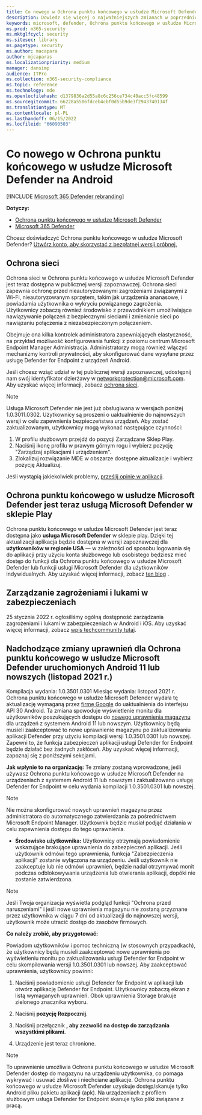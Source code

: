 ```yaml
---
title: Co nowego w Ochrona punktu końcowego w usłudze Microsoft Defender na Android
description: Dowiedz się więcej o najważniejszych zmianach w poprzednich wersjach Ochrona punktu końcowego w usłudze Microsoft Defender na Android.
keywords: microsoft, defender, Ochrona punktu końcowego w usłudze Microsoft Defender, mac, instalacja, macos, whatsnew
ms.prod: m365-security
ms.mktglfcycl: security
ms.sitesec: library
ms.pagetype: security
ms.author: macapara
author: mjcaparas
ms.localizationpriority: medium
manager: dansimp
audience: ITPro
ms.collection: m365-security-compliance
ms.topic: reference
ms.technology: mde
ms.openlocfilehash: d1379836a2d55a8c6c256ce734c40acc5fc48599
ms.sourcegitcommit: 66228a5506fdceb4cbf0d55b9de3f2943740134f
ms.translationtype: MT
ms.contentlocale: pl-PL
ms.lasthandoff: 06/15/2022
ms.locfileid: "66090503"
---
```

# <a name="whats-new-in-microsoft-defender-for-endpoint-on-android"></a>Co nowego w Ochrona punktu końcowego w usłudze Microsoft Defender na Android

[!INCLUDE [Microsoft 365 Defender rebranding](../../includes/microsoft-defender.md)]

**Dotyczy:**
- [Ochrona punktu końcowego w usłudze Microsoft Defender](https://go.microsoft.com/fwlink/p/?linkid=2154037)
- [Microsoft 365 Defender](https://go.microsoft.com/fwlink/?linkid=2118804)

Chcesz doświadczyć Ochrona punktu końcowego w usłudze Microsoft Defender? [Utwórz konto, aby skorzystać z bezpłatnej wersji próbnej.](https://signup.microsoft.com/create-account/signup?products=7f379fee-c4f9-4278-b0a1-e4c8c2fcdf7e&ru=https://aka.ms/MDEp2OpenTrial?ocid=docs-wdatp-exposedapis-abovefoldlink)

## <a name="network-protection"></a>Ochrona sieci
Ochrona sieci w Ochrona punktu końcowego w usłudze Microsoft Defender jest teraz dostępna w publicznej wersji zapoznawczej. Ochrona sieci zapewnia ochronę przed nieautoryzowanymi zagrożeniami związanymi z Wi-Fi, nieautoryzowanym sprzętem, takim jak urządzenia ananasowe, i powiadamia użytkownika o wykryciu powiązanego zagrożenia. Użytkownicy zobaczą również środowisko z przewodnikiem umożliwiające nawiązywanie połączeń z bezpiecznymi sieciami i zmienianie sieci po nawiązaniu połączenia z niezabezpieczonym połączeniem.

Obejmuje ona kilka kontrolek administratora zapewniających elastyczność, na przykład możliwość konfigurowania funkcji z poziomu centrum Microsoft Endpoint Manager Administracja. Administratorzy mogą również włączyć mechanizmy kontroli prywatności, aby skonfigurować dane wysyłane przez usługę Defender for Endpoint z urządzeń Android. 

Jeśli chcesz wziąć udział w tej publicznej wersji zapoznawczej, udostępnij nam swój identyfikator dzierżawy w networkprotection@microsoft.com. Aby uzyskać więcej informacji, zobacz [ochrona sieci](/microsoft-365/security/defender-endpoint/android-configure).

>[!NOTE]
>Usługa Microsoft Defender nie jest już obsługiwana w wersjach poniżej 1.0.3011.0302. Użytkownicy są proszeni o uaktualnienie do najnowszych wersji w celu zapewnienia bezpieczeństwa urządzeń.
Aby zostać zaktualizowanym, użytkownicy mogą wykonać następujące czynności:
>1. W profilu służbowym przejdź do pozycji Zarządzane Sklep Play.
>2. Naciśnij ikonę profilu w prawym górnym rogu i wybierz pozycję "Zarządzaj aplikacjami i urządzeniem".
>3. Zlokalizuj rozwiązanie MDE w obszarze dostępne aktualizacje i wybierz pozycję Aktualizuj.
>
>Jeśli wystąpią jakiekolwiek problemy, [prześlij opinię w aplikacji](/security/defender-endpoint/android-support-signin#send-in-app-feedback).

## <a name="microsoft-defender-for-endpoint-is-now-microsoft-defender-in-the-play-store"></a>Ochrona punktu końcowego w usłudze Microsoft Defender jest teraz usługą Microsoft Defender w sklepie Play

Ochrona punktu końcowego w usłudze Microsoft Defender jest teraz dostępna jako **usługa Microsoft Defender** w sklepie play. Dzięki tej aktualizacji aplikacja będzie dostępna w wersji zapoznawczej dla **użytkowników w regionie USA** — w zależności od sposobu logowania się do aplikacji przy użyciu konta służbowego lub osobistego będziesz mieć dostęp do funkcji dla Ochrona punktu końcowego w usłudze Microsoft Defender lub funkcji usługi Microsoft Defender dla użytkowników indywidualnych. Aby uzyskać więcej informacji, zobacz [ten blog](https://www.microsoft.com/microsoft-365/microsoft-defender-for-individuals) .

## <a name="threat-and-vulnerability-management"></a>Zarządzanie zagrożeniami i lukami w zabezpieczeniach

25 stycznia 2022 r. ogłosiliśmy ogólną dostępność zarządzania zagrożeniami i lukami w zabezpieczeniach w Android i iOS. Aby uzyskać więcej informacji, zobacz [wpis techcommunity tutaj](https://techcommunity.microsoft.com/t5/microsoft-defender-for-endpoint/announcing-general-availability-of-vulnerability-management/ba-p/3071663).

## <a name="upcoming-permission-changes-for-microsoft-defender-for-endpoint-running-android-11-or-later-nov-2021"></a>Nadchodzące zmiany uprawnień dla Ochrona punktu końcowego w usłudze Microsoft Defender uruchomionych Android 11 lub nowszych (listopad 2021 r.)

Kompilacja wydania: 1.0.3501.0301 Miesiąc wydania: listopad 2021 r. Ochrona punktu końcowego w usłudze Microsoft Defender wydała tę aktualizację wymaganą przez [firmę Google](https://developer.android.com/distribute/play-policies#APILevel30) do uaktualnienia do interfejsu API 30 Android. Ta zmiana spowoduje wyświetlenie monitu dla użytkowników poszukujących dostępu do [nowego uprawnienia magazynu](https://developer.android.com/training/data-storage/manage-all-files#all-files-access-google-play) dla urządzeń z systemem Android 11 lub nowszym. Użytkownicy będą musieli zaakceptować to nowe uprawnienie magazynu po zaktualizowaniu aplikacji Defender przy użyciu kompilacji wersji 1.0.3501.0301 lub nowszej. Zapewni to, że funkcja zabezpieczeń aplikacji usługi Defender for Endpoint będzie działać bez żadnych zakłóceń. Aby uzyskać więcej informacji, zapoznaj się z poniższymi sekcjami.

**Jak wpłynie to na organizację:** Te zmiany zostaną wprowadzone, jeśli używasz Ochrona punktu końcowego w usłudze Microsoft Defender na urządzeniach z systemem Android 11 lub nowszym i zaktualizowano usługę Defender for Endpoint w celu wydania kompilacji 1.0.3501.0301 lub nowszej.

> [!NOTE]
> Nie można skonfigurować nowych uprawnień magazynu przez administratora do automatycznego zatwierdzania za pośrednictwem Microsoft Endpoint Manager. Użytkownik będzie musiał podjąć działania w celu zapewnienia dostępu do tego uprawnienia.

- **Środowisko użytkownika:** Użytkownicy otrzymają powiadomienie wskazujące brakujące uprawnienia do zabezpieczeń aplikacji. Jeśli użytkownik odmówi tego uprawnienia, funkcja "Zabezpieczenia aplikacji" zostanie wyłączona na urządzeniu. Jeśli użytkownik nie zaakceptuje lub nie odmówi uprawnień, będzie nadal otrzymywać monit podczas odblokowywania urządzenia lub otwierania aplikacji, dopóki nie zostanie zatwierdzona.

> [!NOTE]
> Jeśli Twoja organizacja wyświetla podgląd funkcji "Ochrona przed naruszeniami" i jeśli nowe uprawnienia magazynu nie zostaną przyznane przez użytkownika w ciągu 7 dni od aktualizacji do najnowszej wersji, użytkownik może utracić dostęp do zasobów firmowych.

**Co należy zrobić, aby przygotować:**

Powiadom użytkowników i pomoc techniczną (w stosownych przypadkach), że użytkownicy będą musieli zaakceptować nowe uprawnienia po wyświetleniu monitu po zaktualizowaniu usługi Defender for Endpoint w celu skompilowania wersji 1.0.3501.0301 lub nowszej. Aby zaakceptować uprawnienia, użytkownicy powinni:

1. Naciśnij powiadomienie usługi Defender for Endpoint w aplikacji lub otwórz aplikację Defender for Endpoint. Użytkownicy zobaczą ekran z listą wymaganych uprawnień. Obok uprawnienia Storage brakuje zielonego znacznika wyboru.

2. Naciśnij **pozycję Rozpocznij**.

3. Naciśnij przełącznik **, aby zezwolić na dostęp do zarządzania wszystkimi plikami.**

4. Urządzenie jest teraz chronione.

  > [!NOTE]
  > To uprawnienie umożliwia Ochrona punktu końcowego w usłudze Microsoft Defender dostęp do magazynu na urządzeniu użytkownika, co pomaga wykrywać i usuwać złośliwe i niechciane aplikacje. Ochrona punktu końcowego w usłudze Microsoft Defender uzyskuje dostęp/skanuje tylko Android pliku pakietu aplikacji (apk). Na urządzeniach z profilem służbowym usługa Defender for Endpoint skanuje tylko pliki związane z pracą.
